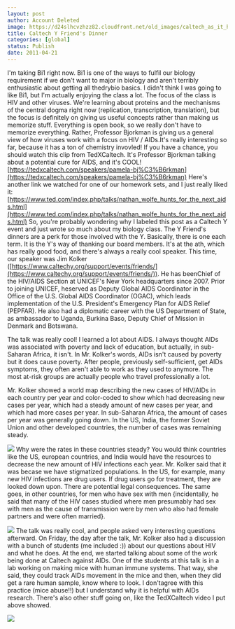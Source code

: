 ```yaml
---
layout: post
author: Account Deleted
image: https://d24slhcvzhzz82.cloudfront.net/old_images/caltech_as_it_happens/6a0105349b8251970b014e6118acdc970c.jpg
title: Caltech Y Friend's Dinner
categories: [global]
status: Publish
date: 2011-04-21
---
```


I'm taking Bi1 right now. Bi1 is one of the ways to fulfil our biology requirement if we don't want to major in biology and aren't terribly enthusiastic about getting all thedrybio basics. I didn't think I was going to like Bi1, but I'm actually enjoying the class a lot. The focus of the class is HIV and other viruses. We're learning about proteins and the mechanisms of the central dogma right now (replication, transcription, translation), but the focus is definitely on giving us useful concepts rather than making us memorize stuff. Everything is open book, so we really don't have to memorize everything. Rather, Professor Bjorkman is giving us a general view of how viruses work with a focus on HIV / AIDs.It's really interesting so far, because it has a ton of chemistry invovled!
If you have a chance, you should watch this clip from TedXCaltech. It's Professor Bjorkman talking about a potential cure for AIDS, and it's COOL!
[https://tedxcaltech.com/speakers/pamela-bj%C3%B6rkman](https://tedxcaltech.com/speakers/pamela-bj%C3%B6rkman)
Here's another link we watched for one of our homework sets, and I just really liked it:
[https://www.ted.com/index.php/talks/nathan_wolfe_hunts_for_the_next_aids.html](https://www.ted.com/index.php/talks/nathan_wolfe_hunts_for_the_next_aids.html)
So, you're probably wondering why I labeled this post as a Caltech Y event and just wrote so much about my biology class. The Y Friend's dinners are a perk for those involved with the Y. Basically, there is one each term. It is the Y's way of thanking our board members. It's at the ath, which has really good food, and there's always a really cool speaker. This time, our speaker was Jim Kolker ([https://www.caltechy.org/support/events/friends/](https://www.caltechy.org/support/events/friends/)). He has beenChief of the HIV/AIDS Section at UNICEF's New York headquarters since 2007. Prior to joining UNICEF, heserved as Deputy Global AIDS Coordinator in the Office of the U.S. Global AIDS Coordinator (OGAC), which leads implementation of the U.S. President's Emergency Plan for AIDS Relief (PEPFAR). He also had a diplomatic career with the US Department of State, as ambassador to Uganda, Burkina Baso, Deputy Chief of Mission in Denmark and Botswana.

The talk was really cool! I learned a lot about AIDS. I always thought AIDs was associated with poverty and lack of education, but actually, in sub-Saharan Africa, it isn't. In Mr. Kolker's words, AIDs isn't caused by poverty but it does cause poverty. After people, previously self-sufficient, get AIDs symptoms, they often aren't able to work as they used to anymore. The most at-risk groups are actually people who travel professionally a lot.

Mr. Kolker showed a world map describing the new cases of HIV/AIDs in each country per year and color-coded to show which had decreasing new cases per year, which had a steady amount of new cases per year, and which had more cases per year. In sub-Saharan Africa, the amount of cases per year was generally going down. In the US, India, the former Soviet Union and other developed countries, the number of cases was remaining steady.


![](https://d24slhcvzhzz82.cloudfront.net/old_images/caltech_as_it_happens/6a0105349b8251970b014e61033b1d970c.gif)
Why were the rates in these countries steady? You would think countries like the US, european countries, and India would have the resources to decrease the new amount of HIV infections each year. Mr. Kolker said that it was becase we have stigmatized populations. In the US, for example, many new HIV infections are drug users. If drug users go for treatment, they are looked down upon. There are potential legal consequences. The same goes, in other countries, for men who have sex with men {incidentally, he said that many of the HIV cases studied where men presumably had sex with men as the cause of transmission were by men who also had female partners and were often married}.


![](https://d24slhcvzhzz82.cloudfront.net/old_images/caltech_as_it_happens/6a0105349b8251970b01538e048d01970b.jpg)
The talk was really cool, and people asked very interesting questions afterward. On Friday, the day after the talk, Mr. Kolker also had a discussion with a bunch of students (me included :)) about our questions about HIV and what he does. At the end, we started talking about some of the work being done at Caltech against AIDs. One of the students at this talk is in a lab working on making mice with human immune systems. That way, she said, they could track AIDs movement in the mice and then, when they did get a rare human sample, know where to look. I don'tagree with this practice (mice abuse!!) but I understand why it is helpful with AIDs research. There's also other stuff going on, like the TedXCaltech video I put above showed.


![](https://d24slhcvzhzz82.cloudfront.net/old_images/caltech_as_it_happens/6a0105349b8251970b014e6118aea8970c.jpg)
